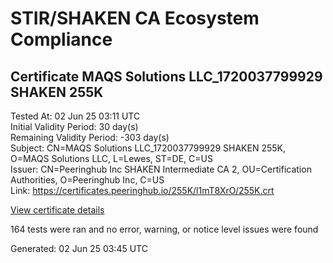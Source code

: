 # STIR/SHAKEN CA Ecosystem Compliance

## Certificate MAQS Solutions LLC_1720037799929 SHAKEN 255K

Tested At: 02 Jun 25 03:11 UTC\
Initial Validity Period: 30 day(s)\
Remaining Validity Period: -303 day(s)\
Subject: CN=MAQS Solutions LLC_1720037799929 SHAKEN 255K, O=MAQS Solutions LLC, L=Lewes, ST=DE, C=US\
Issuer: CN=Peeringhub Inc SHAKEN Intermediate CA 2, OU=Certification Authorities, O=Peeringhub Inc, C=US\
Link: https://certificates.peeringhub.io/255K/l1mT8XrO/255K.crt

[View certificate details](https://x509.io/?cert=MIIDNzCCAtygAwIBAgIQVb35wVVmMwmbWS2Xf4csbDAKBggqhkjOPQQDAjB8MQswCQYDVQQGEwJVUzEXMBUGA1UECgwOUGVlcmluZ2h1YiBJbmMxIjAgBgNVBAsMGUNlcnRpZmljYXRpb24gQXV0aG9yaXRpZXMxMDAuBgNVBAMMJ1BlZXJpbmdodWIgSW5jIFNIQUtFTiBJbnRlcm1lZGlhdGUgQ0EgMjAeFw0yNDA3MDMyMDE2MzlaFw0yNDA4MDIyMDEzNDFaMH4xCzAJBgNVBAYTAlVTMQswCQYDVQQIDAJERTEOMAwGA1UEBwwFTGV3ZXMxGzAZBgNVBAoMEk1BUVMgU29sdXRpb25zIExMQzE1MDMGA1UEAwwsTUFRUyBTb2x1dGlvbnMgTExDXzE3MjAwMzc3OTk5MjkgU0hBS0VOIDI1NUswWTATBgcqhkjOPQIBBggqhkjOPQMBBwNCAAQ5DNt7w6ElsJwzNpG8N%2Fm%2BUg2GG5ctkYsPFzD0wLZ%2FvMoYmJU7njDiJRpREN1lU152wGW3fU4Zy5m5pNBngCj6o4IBPDCCATgwDgYDVR0PAQH%2FBAQDAgeAMAwGA1UdEwEB%2FwQCMAAwHQYDVR0OBBYEFBd5EeywtG961OOqyAA8abD%2F1R01MB8GA1UdIwQYMBaAFK6hc1GIKVcRygyp9LEKbk64S00HMBcGA1UdIAQQMA4wDAYKYIZIAYb%2FCQEBBDAWBggrBgEFBQcBGgQKMAigBhYEMjU1SzCBpgYDVR0fBIGeMIGbMIGYoDqgOIY2aHR0cHM6Ly9hdXRoZW50aWNhdGUtYXBpLmljb25lY3Rpdi5jb20vZG93bmxvYWQvdjEvY3JsolqkWDBWMRQwEgYDVQQHDAtCcmlkZ2V3YXRlcjELMAkGA1UECAwCTkoxEzARBgNVBAMMClNUSS1QQSBDUkwxCzAJBgNVBAYTAlVTMQ8wDQYDVQQKDAZTVEktUEEwCgYIKoZIzj0EAwIDSQAwRgIhAIqlwBKTPF%2B52vL7nI2BC%2BTi0SZxGIhZc2EH0B6QHdH7AiEA2BmNVADKv5u3Yvm4BZcf5%2BY2edg2iJm7YIlcX6oRc1w%3D)

164 tests were ran and no error, warning, or notice level issues were found


Generated: 02 Jun 25 03:45 UTC